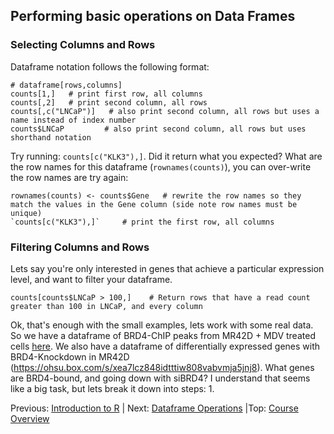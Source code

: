 ## Performing basic operations on Data Frames

### Selecting Columns and Rows
Dataframe notation follows the following format:
```
# dataframe[rows,columns]
counts[1,]   # print first row, all columns
counts[,2]   # print second column, all rows
counts[,c("LNCaP")]   # also print second column, all rows but uses a name instead of index number
counts$LNCaP         # also print second column, all rows but uses shorthand notation
```

Try running: `counts[c("KLK3"),]`. Did it return what you expected? What are the row names for this dataframe (`rownames(counts)`), you can over-write the row names are try again:
```
rownames(counts) <- counts$Gene   # rewrite the row names so they match the values in the Gene column (side note row names must be unique)
`counts[c("KLK3"),]`     # print the first row, all columns
```

### Filtering Columns and Rows
Lets say you're only interested in genes that achieve a particular expression level, and want to filter your dataframe.
```
counts[counts$LNCaP > 100,]    # Return rows that have a read count greater than 100 in LNCaP, and every column
```

Ok, that's enough with the small examples, lets work with some real data. So we have a dataframe of BRD4-ChIP peaks from MR42D + MDV treated cells [here](https://ohsu.box.com/s/37e6vnkz1p54um3yutwqss2541pce294). We also have a dataframe of differentially expressed genes with BRD4-Knockdown in MR42D (https://ohsu.box.com/s/xea7lcz848idtttiw808vabvmja5jnj8). What genes are BRD4-bound, and going down with siBRD4? I understand that seems like a big task, but lets break it down into steps:
1.  





Previous: [Introduction to R](intro_to_r.md) | Next: [Dataframe Operations](dataframe_ops.md) |Top: [Course Overview](../index.md)
